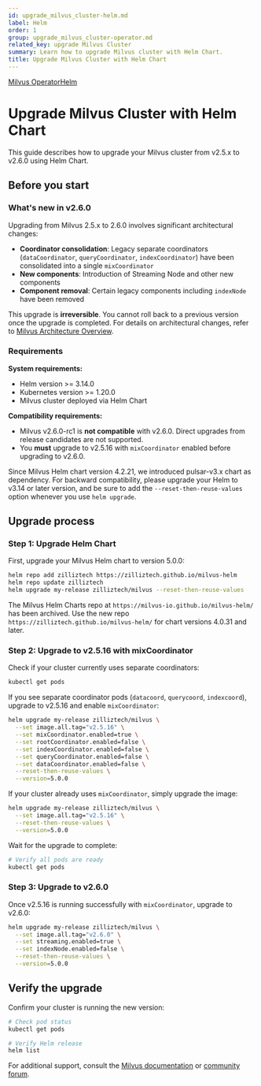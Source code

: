 ```yaml
---
id: upgrade_milvus_cluster-helm.md
label: Helm
order: 1
group: upgrade_milvus_cluster-operator.md
related_key: upgrade Milvus Cluster
summary: Learn how to upgrade Milvus cluster with Helm Chart.
title: Upgrade Milvus Cluster with Helm Chart
---
```


<div class="tab-wrapper"><a href="upgrade_milvus_cluster-operator.md" class=''>Milvus Operator</a><a href="upgrade_milvus_cluster-helm.md" class='active '>Helm</a></div>

# Upgrade Milvus Cluster with Helm Chart

This guide describes how to upgrade your Milvus cluster from v2.5.x to v2.6.0 using Helm Chart.

## Before you start

### What's new in v2.6.0

Upgrading from Milvus 2.5.x to 2.6.0 involves significant architectural changes:

- **Coordinator consolidation**: Legacy separate coordinators (`dataCoordinator`, `queryCoordinator`, `indexCoordinator`) have been consolidated into a single `mixCoordinator`
- **New components**: Introduction of Streaming Node and other new components  
- **Component removal**: Certain legacy components including `indexNode` have been removed

<div class="alert note">
This upgrade is <strong>irreversible</strong>. You cannot roll back to a previous version once the upgrade is completed. For details on architectural changes, refer to <a href="architecture_overview.md">Milvus Architecture Overview</a>.
</div>

### Requirements

**System requirements:**
- Helm version >= 3.14.0
- Kubernetes version >= 1.20.0
- Milvus cluster deployed via Helm Chart

**Compatibility requirements:**
- Milvus v2.6.0-rc1 is **not compatible** with v2.6.0. Direct upgrades from release candidates are not supported.
- You **must** upgrade to v2.5.16 with `mixCoordinator` enabled before upgrading to v2.6.0.

<div class="alert note">
Since Milvus Helm chart version 4.2.21, we introduced pulsar-v3.x chart as dependency. For backward compatibility, please upgrade your Helm to v3.14 or later version, and be sure to add the <code>--reset-then-reuse-values</code> option whenever you use <code>helm upgrade</code>.
</div>

## Upgrade process

### Step 1: Upgrade Helm Chart

First, upgrade your Milvus Helm chart to version 5.0.0:

```bash
helm repo add zilliztech https://zilliztech.github.io/milvus-helm
helm repo update zilliztech
helm upgrade my-release zilliztech/milvus --reset-then-reuse-values
```

<div class="alert note">
The Milvus Helm Charts repo at <code>https://milvus-io.github.io/milvus-helm/</code> has been archived. Use the new repo <code>https://zilliztech.github.io/milvus-helm/</code> for chart versions 4.0.31 and later.
</div>

### Step 2: Upgrade to v2.5.16 with mixCoordinator

Check if your cluster currently uses separate coordinators:

```bash
kubectl get pods
```

If you see separate coordinator pods (`datacoord`, `querycoord`, `indexcoord`), upgrade to v2.5.16 and enable `mixCoordinator`:

```bash
helm upgrade my-release zilliztech/milvus \
  --set image.all.tag="v2.5.16" \
  --set mixCoordinator.enabled=true \
  --set rootCoordinator.enabled=false \
  --set indexCoordinator.enabled=false \
  --set queryCoordinator.enabled=false \
  --set dataCoordinator.enabled=false \
  --reset-then-reuse-values \
  --version=5.0.0
```

<div class="alert-note">

If your cluster already uses `mixCoordinator`, simply upgrade the image:

```bash
helm upgrade my-release zilliztech/milvus \
  --set image.all.tag="v2.5.16" \
  --reset-then-reuse-values \
  --version=5.0.0
```

</div>

Wait for the upgrade to complete:

```bash
# Verify all pods are ready
kubectl get pods
```

### Step 3: Upgrade to v2.6.0

Once v2.5.16 is running successfully with `mixCoordinator`, upgrade to v2.6.0:

```bash
helm upgrade my-release zilliztech/milvus \
  --set image.all.tag="v2.6.0" \
  --set streaming.enabled=true \
  --set indexNode.enabled=false \
  --reset-then-reuse-values \
  --version=5.0.0
```

## Verify the upgrade

Confirm your cluster is running the new version:

```bash
# Check pod status
kubectl get pods

# Verify Helm release
helm list
```

For additional support, consult the [Milvus documentation](https://milvus.io/docs) or [community forum](https://github.com/milvus-io/milvus/discussions).
